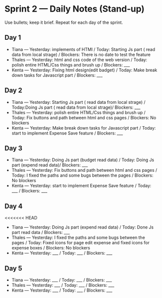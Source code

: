 # Sprint 2 — Daily Notes (Stand‑up)

Use bullets; keep it brief. Repeat for each day of the sprint.

## Day 1
- Tiana — Yesterday: implements of HTMl / Today: Starting Js part ( read data from local strage) / Blockers: There is no date to test the feature
- Thales — Yesterday: html and css code of the web version / Today: polish entire HTML/Css things and brush up / Blockers: ___
- Kenta — Yesterday: Fixing html design(edit badget) / Today: Make break down tasks for Javascript part / Blockers: ___

## Day 2
- Tiana — Yesterday: Starting Js part ( read data from local strage) / Today:Doing Js part ( read data from local strage)/ Blockers: ___
- Thales — Yesterday: polish entire HTML/Css things and brush up / Today: Fix buttons and path between html and css pages / Blockers: No blockers
- Kenta — Yesterday: Make break down tasks for Javascript part / Today: start to implement Expense Save feature / Blockers: ___

## Day 3
- Tiana — Yesterday: Doing Js part (budget read data) / Today: Doing Js part (expend read data)/ Blockers: ___
- Thales — Yesterday: Fix buttons and path between html and css pages / Today: I fixed the paths and some bugs between the pages / Blockers: No blockers
- Kenta — Yesterday: start to implement Expense Save feature / Today: ___ / Blockers: ___

## Day 4
<<<<<<< HEAD
- Tiana — Yesterday: Doing Js part (expend read data) / Today: Done Js part read data / Blockers: ___
- Thales — Yesterday: I fixed the paths and some bugs between the pages / Today: Fixed icons for page edit expense and fixed icons for expense boxes / Blockers: No blockers
- Kenta — Yesterday: ___ / Today: ___ / Blockers: ___

## Day 5
- Tiana — Yesterday: ___ / Today: ___ / Blockers: ___
- Thales — Yesterday: ___ / Today: ___ / Blockers: ___
- Kenta — Yesterday: ___ / Today: ___ / Blockers: ___
